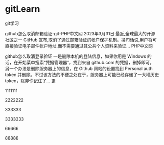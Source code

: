 # gitLearn
git学习


github怎么取消邮箱验证-git-PHP中文网
2023年3月31日 最近,全球最大的开源社区之一 GitHub 宣布,取消了通过邮箱验证的帐户保护机制。换句话说,用户将可直接验证电子邮件帐户地址,而不需要通过其公共个人资料来验证...
PHP中文网

github怎么取消登录验证
一是删除本机的登陆信息，如果你用是 Windows 的话，在开始菜单搜索“凭据管理器”，找到来自 github.com 的凭据，删掉即可。
另一个办法是删除服务器上的信息，在 Github 网站的设置找到 Personal auth token 并删除。不过该方法的不便之处在于，服务器上可能已经存储了一大堆历史 token，除非你记住了... 更

1111111

2222222

333333

3333333

66666

88888

